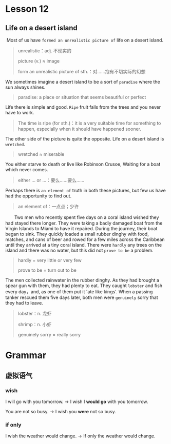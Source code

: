 # Lesson 12 

## Life on a desert island

​	Most of us have `formed an unrealistic picture of` life on a desert island. 

> unrealistic：adj. 不现实的
>
> picture (v.) ≈ image
>
> form an unrealistic picture of sth.：对……抱有不切实际的幻想

We sometimes imagine a desert island to be a sort of `paradise` where the sun always shines. 

> paradise: a place or situation that seems beautiful or perfect

Life there is simple and good. `Ripe` fruit falls from the trees and you never have to work. 

> The time is ripe (for sth.)：it is a very suitable time for something to happen, especially when 
> it should have happened sooner.

The other side of the picture is quite the opposite. Life on a desert island is `wretched`. 

> wretched ≈ miserable

You either starve to death or live like Robinson Crusoe, Waiting for a boat which never comes. 

> either … or …：要么……要么……

Perhaps there is `an element of` truth in both these pictures, but few us have had the opportunity to find out.

> an element of：一点点；少许

　　Two men who recently spent five days on a coral island wished they had stayed there longer. They were taking a badly damaged boat from the Virgin Islands to Miami to have it repaired. During the journey, their boat began to sink. They quickly loaded a small rubber dinghy with food, matches, and cans of beer and rowed for a few miles across the Caribbean until they arrived at a tiny coral island. There were `hardly` any trees on the island and there was no water, but this did not `prove to be` a problem. 

> hardly = very little or very few
>
> prove to be = turn out to be

The men collected rainwater in the rubber dinghy. As they had brought a spear gun with them, they had plenty to eat. They caught `lobster` and fish every day，and, as one of them put it 'ate like kings'. When a passing tanker rescued them five days later, both men were `genuinely` sorry that they had to leave.

> lobster：n. 龙虾
>
> shrimp：n. 小虾
>
> genuinely sorry = really sorry

# Grammar

## 虚拟语气

### wish

I will go with you tomorrow. → I wish I **would go** with you tomorrow. 

You are not so busy. → I wish you **were** not so busy.

### if only

I wish the weather would change. → If only the weather would change. 